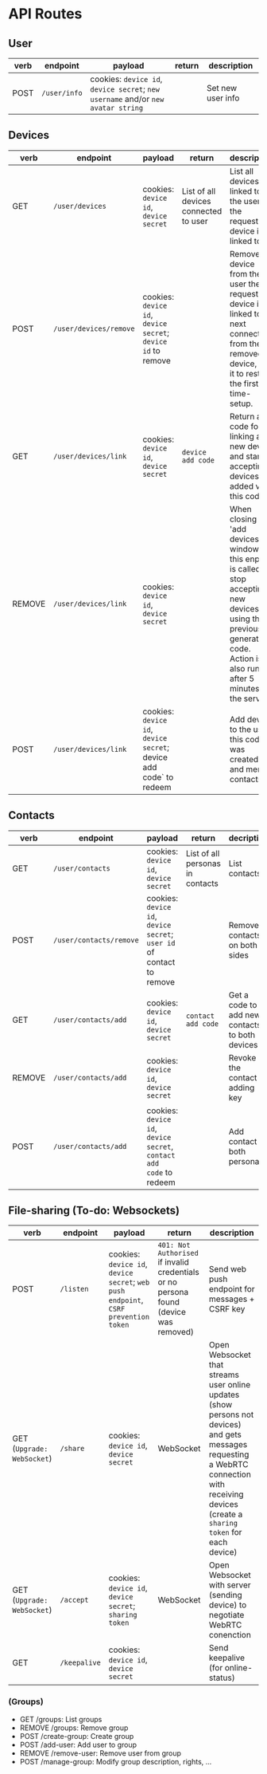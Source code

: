 # API Routes

## User

| verb | endpoint | payload | return | description |
| --- | --- | --- | --- | --- |
| POST | `/user/info` | cookies: `device id`, `device secret`; `new username` and/or `new avatar string` | | Set new user info |

## Devices

| verb | endpoint | payload | return | description |
| --- | --- | --- | --- | --- |
| GET | `/user/devices` | cookies: `device id`, `device secret` | List of all devices connected to user | List all devices linked to the user the requesting device is linked to.
| POST | `/user/devices/remove` | cookies: `device id`, `device secret`; `device id` to remove | | Remove a device from the user the requesting device is linked to. At next connection from the removed device, tell it to restart the first-time-setup. |
| GET | `/user/devices/link` | cookies: `device id`, `device secret` | `device add code` | Return a code for linking a new device and start accepting devices added via this code. |
| REMOVE | `/user/devices/link` | cookies: `device id`, `device secret` | | When closing the 'add devices' window, this enpoint is called to stop accepting new devices using the previously generated code. Action is also run after 5 minutes on the server. |
| POST | `/user/devices/link` | cookies: `device id`, `device secret`; device add code` to redeem | | Add device to the user this code was created for and merge contacts. |

## Contacts

| verb | endpoint | payload | return | decription |
| --- | --- | --- | --- | --- |
| GET | `/user/contacts` | cookies: `device id`, `device secret` | List of all personas in contacts | List contacts |
| POST | `/user/contacts/remove` | cookies: `device id`, `device secret`; `user id` of contact to remove | | Remove contacts on both sides |
| GET | `/user/contacts/add` | cookies: `device id`, `device secret` | `contact add code` | Get a code to add new contacts to both devices |
| REMOVE | `/user/contacts/add` | cookies: `device id`, `device secret` | | Revoke the contact adding key
| POST | `/user/contacts/add` | cookies: `device id`, `device secret`, `contact add code` to redeem | | Add contact to both personas |

## File-sharing (To-do: Websockets)

| verb | endpoint | payload | return | description |
| --- | --- | --- | --- | --- |
| POST | `/listen` | cookies: `device id`, `device secret`; `web push endpoint`, `CSRF prevention token` | `401: Not Authorised` if invalid credentials or no persona found (device was removed) | Send web push endpoint for messages + CSRF key |
| GET (`Upgrade: WebSocket`) | `/share` | cookies: `device id`, `device secret` | WebSocket | Open Websocket that streams user online updates (show persons not devices) and gets messages requesting a WebRTC connection with receiving devices (create a `sharing token` for each device) |
| GET (`Upgrade: WebSocket`) | `/accept` | cookies: `device id`, `device secret`; `sharing token` | WebSocket | Open Websocket with server (sending device) to negotiate WebRTC conenction |
| GET | `/keepalive` | cookies: `device id`, `device secret` | | Send keepalive (for online-status) |


### (Groups)
- GET /groups: List groups
- REMOVE /groups: Remove group
- POST /create-group: Create group
- POST /add-user: Add user to group
- REMOVE /remove-user: Remove user from group
- POST /manage-group: Modify group description, rights, ...
